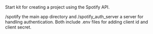 Start kit for creating a project using the Spotify API.

/spotify the main app directory and /spotify_auth_server a server for handling authentication. Both include .env files for adding client id and client secret.
